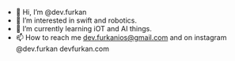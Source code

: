 - 👋 Hi, I’m @dev.furkan 
- 👀 I’m interested in swift and robotics.
- 🌱 I’m currently learning iOT and AI things.
- 📫 How to reach me dev.furkanios@gmail.com and on instagram @dev.furkan
devfurkan.com


<!---
furkanio/furkanio is a ✨ special ✨ repository because its `README.md` (this file) appears on your GitHub profile.
You can click the Preview link to take a look at your changes.
--->

